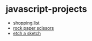 # javascript-projects

- [shopping list](https://mikyygia.github.io/javascript-projects/shopping-list)
- [rock paper scissors](https://mikyygia.github.io/javascript-projects/rock-paper-scissors)
- [etch a sketch](https://mikyygia.github.io/javascript-projects/etch-a-sketch)
